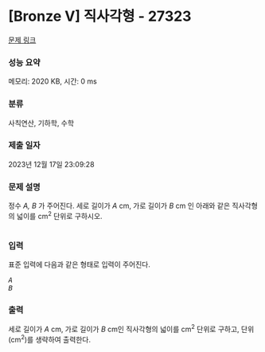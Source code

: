 # [Bronze V] 직사각형 - 27323 

[문제 링크](https://www.acmicpc.net/problem/27323) 

### 성능 요약

메모리: 2020 KB, 시간: 0 ms

### 분류

사칙연산, 기하학, 수학

### 제출 일자

2023년 12월 17일 23:09:28

### 문제 설명

<p>정수 <var>A, B</var> 가 주어진다. 세로 길이가 <var>A</var> cm, 가로 길이가 <var>B</var> cm 인 아래와 같은 직사각형의 넓이를 cm<sup>2</sup> 단위로 구하시오.</p>

<p style="text-align: center;"><img alt="" src=""></p>

### 입력 

 <p>표준 입력에 다음과 같은 형태로 입력이 주어진다.</p>

<pre><var>A</var>
<var>B</var></pre>

### 출력 

 <p>세로 길이가 <var>A</var> cm, 가로 길이가 <var>B</var> cm인 직사각형의 넓이를 cm<sup>2</sup> 단위로 구하고, 단위 (cm<sup>2</sup>)를 생략하여 출력한다.</p>

